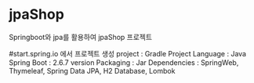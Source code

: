 # jpaShop
Springboot와 jpa를 활용하여 jpaShop 프로젝트


#start.spring.io 에서 프로젝트 생성
project : Gradle Project
Language : Java
Spring Boot : 2.6.7 version
Packaging : Jar
Dependencies : SpringWeb, Thymeleaf, Spring Data JPA, H2 Database, Lombok

